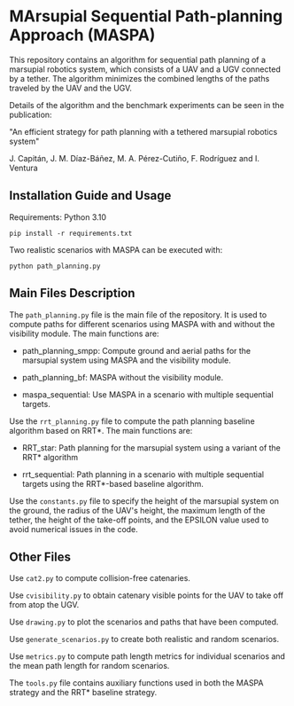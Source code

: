 
# MArsupial Sequential Path-planning Approach (MASPA)

This repository contains an algorithm for sequential path planning of a marsupial robotics system, which consists of a UAV and a UGV connected by a tether. The algorithm minimizes the combined lengths of the paths traveled by the UAV and the UGV.

Details of the algorithm and the benchmark experiments can be seen in the publication:

"An efficient strategy for path planning with a tethered marsupial robotics system"

J. Capitán, J. M. Díaz-Báñez, M. A. Pérez-Cutiño, F. Rodríguez and I. Ventura

## Installation Guide and Usage

Requirements: Python 3.10

```
pip install -r requirements.txt
```

Two realistic scenarios with MASPA can be executed with:

```
python path_planning.py
```

## Main Files Description

The `path_planning.py` file is the main file of the repository. It is used to compute paths for different scenarios using MASPA with and without the visibility module. The main functions are:

- path_planning_smpp: Compute ground and aerial paths for the marsupial system using MASPA and the visibility module.

- path_planning_bf: MASPA without the visibility module.

- maspa_sequential: Use MASPA in a scenario with multiple sequential targets.

Use the `rrt_planning.py` file to compute the path planning baseline algorithm based on RRT*. The main functions are:

- RRT_star: Path planning for the marsupial system using a variant of the RRT* algorithm

- rrt_sequential: Path planning in a scenario with multiple sequential targets using the RRT*-based baseline algorithm.

Use the `constants.py` file to specify the height of the marsupial system on the ground, the radius of the UAV's height, the maximum length of the tether, the height of the take-off points, and the EPSILON value used to avoid numerical issues in the code.

## Other Files

Use `cat2.py` to compute collision-free catenaries.

Use `cvisibility.py` to obtain catenary visible points for the UAV to take off from atop the UGV.

Use `drawing.py` to plot the scenarios and paths that have been computed.

Use `generate_scenarios.py` to create both realistic and random scenarios.

Use `metrics.py` to compute path length metrics for individual scenarios and the mean path length for random scenarios.

The `tools.py` file contains auxiliary functions used in both the MASPA strategy and the RRT* baseline strategy.
